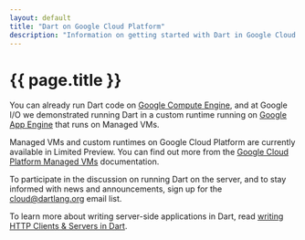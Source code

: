 ```yaml
---
layout: default
title: "Dart on Google Cloud Platform"
description: "Information on getting started with Dart in Google Cloud Platform using Google Compute Engine, Google Cloud Datastore, and Google App Engine."
---
```


# {{ page.title }}

You can already run Dart code on 
[Google Compute Engine](https://cloud.google.com/products/compute-engine/),
and at Google I/O we demonstrated running Dart in a custom runtime running on
[Google App Engine](https://developers.google.com/appengine/)
that runs on Managed VMs.

Managed VMs and custom runtimes on Google Cloud Platform are
currently available in Limited Preview.
You can find out more from the
[Google Cloud Platform Managed VMs](https://developers.google.com/cloud/managed-vms)
documentation.

To participate in the discussion on running Dart on the server,
and to stay informed with news and announcements,
sign up for the
[cloud@dartlang.org](https://groups.google.com/a/dartlang.org/forum/?fromgroups#!forum/cloud)
email list.

To learn more about writing server-side applications in Dart,
read [writing HTTP Clients & Servers in Dart](/docs/tutorials/httpserver/).

  <!--
<iframe style="display:block;margin: 0 auto;" autowidth="400" height="225" src="//www.youtube.com/embed/ytT2-kL9v2o" frameborder="0" allowfullscreen></iframe>
-->
